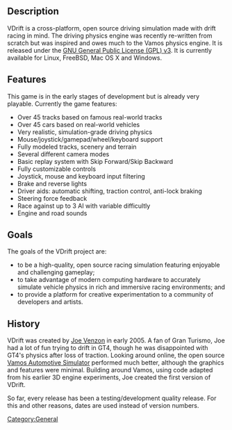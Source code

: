 Description
-----------

VDrift is a cross-platform, open source driving simulation made with drift racing in mind. The driving physics engine was recently re-written from scratch but was inspired and owes much to the Vamos physics engine. It is released under the [GNU General Public License (GPL) v3](http://www.gnu.org/licenses/gpl-3.0.en.html). It is currently available for Linux, FreeBSD, Mac OS X and Windows.

Features
--------

This game is in the early stages of development but is already very playable. Currently the game features:

-   Over 45 tracks based on famous real-world tracks
-   Over 45 cars based on real-world vehicles
-   Very realistic, simulation-grade driving physics
-   Mouse/joystick/gamepad/wheel/keyboard support
-   Fully modeled tracks, scenery and terrain
-   Several different camera modes
-   Basic replay system with Skip Forward/Skip Backward
-   Fully customizable controls
-   Joystick, mouse and keyboard input filtering
-   Brake and reverse lights
-   Driver aids: automatic shifting, traction control, anti-lock braking
-   Steering force feedback
-   Race against up to 3 AI with variable difficultly
-   Engine and road sounds

Goals
-----

The goals of the VDrift project are:

-   to be a high-quality, open source racing simulation featuring enjoyable and challenging gameplay;
-   to take advantage of modern computing hardware to accurately simulate vehicle physics in rich and immersive racing environments; and
-   to provide a platform for creative experimentation to a community of developers and artists.

History
-------

VDrift was created by [Joe Venzon](http://vdrift.net/Forum/member.php?action=profile&uid=1) in early 2005. A fan of Gran Turismo, Joe had a lot of fun trying to drift in GT4, though he was disappointed with GT4's physics after loss of traction. Looking around online, the open source [Vamos Automotive Simulator](http://vamos.sf.net/) performed much better, although the graphics and features were minimal. Building around Vamos, using code adapted from his earlier 3D engine experiments, Joe created the first version of VDrift.

So far, every release has been a testing/development quality release. For this and other reasons, dates are used instead of version numbers.

<Category:General>
